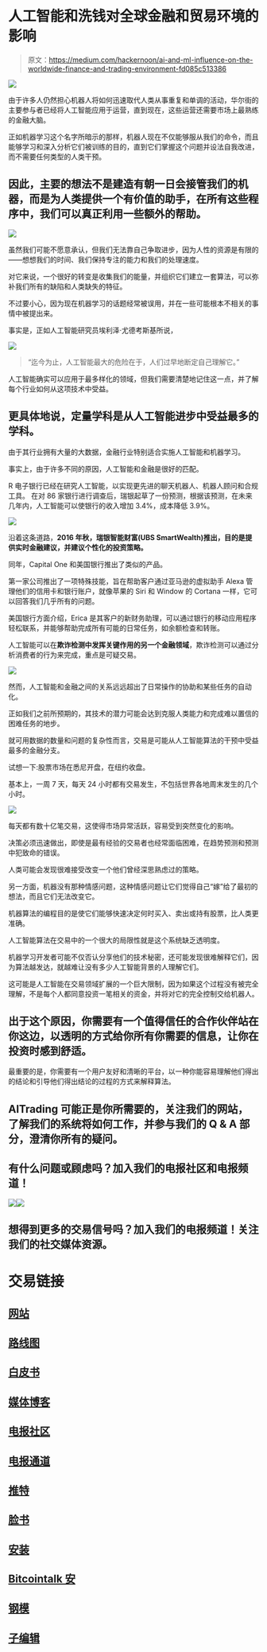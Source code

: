 # 人工智能和洗钱对全球金融和贸易环境的影响

> 原文：<https://medium.com/hackernoon/ai-and-ml-influence-on-the-worldwide-finance-and-trading-environment-fd085c513386>

![](img/ca8d13966185df8ae7e31d3a2f8612ed.png)

由于许多人仍然担心机器人将如何迅速取代人类从事重复和单调的活动，华尔街的主要参与者已经将人工智能应用于运营，直到现在，这些运营还需要市场上最熟练的金融大脑。

正如机器学习这个名字所暗示的那样，机器人现在不仅能够服从我们的命令，而且能够学习和深入分析它们被训练的目的，直到它们掌握这个问题并设法自我改进，而不需要任何类型的人类干预。

## 因此，主要的想法不是建造有朝一日会接管我们的机器，而是为人类提供一个有价值的助手，在所有这些程序中，我们可以真正利用一些额外的帮助。

![](img/7cec6dc44132e3252febc2d869fb5060.png)

虽然我们可能不愿意承认，但我们无法靠自己争取进步，因为人性的资源是有限的——想想我们的时间、我们保持专注的能力和我们的处理速度。

对它来说，一个很好的转变是收集我们的能量，并组织它们建立一套算法，可以弥补我们所有的缺陷和人类缺失的特征。

不过要小心，因为现在机器学习的话题经常被误用，并在一些可能根本不相关的事情中被提出来。

事实是，正如人工智能研究员埃利泽·尤德考斯基所说，

![](img/ac56e520b17221931057f5ef418eaab0.png)

> “迄今为止，人工智能最大的危险在于，人们过早地断定自己理解它。”

人工智能确实可以应用于最多样化的领域，但我们需要清楚地记住这一点，并了解每个行业如何从这项技术中受益。

## 更具体地说，定量学科是从人工智能进步中受益最多的学科。

由于其行业拥有大量的大数据，金融行业特别适合实施人工智能和机器学习。

事实上，由于许多不同的原因，人工智能和金融是很好的匹配。

R 电子银行已经在研究人工智能，以实现更先进的聊天机器人、机器人顾问和合规工具。
在对 86 家银行进行调查后，瑞银起草了一份预测，根据该预测，在未来几年内，人工智能可以使银行的收入增加 3.4%，成本降低 3.9%。

![](img/755a6e961da2143a78cb77a92702f51c.png)

沿着这条道路，**2016 年秋，瑞银智能财富(UBS SmartWealth)推出，目的是提供实时金融建议，并建议个性化的投资策略。**

同年，Capital One 和美国银行推出了类似的产品。

第一家公司推出了一项特殊技能，旨在帮助客户通过亚马逊的虚拟助手 Alexa 管理他们的信用卡和银行账户，就像苹果的 Siri 和 Window 的 Cortana 一样，它可以回答我们几乎所有的问题。

美国银行方面介绍，Erica 是其客户的新财务助理，可以通过银行的移动应用程序轻松联系，并能够帮助完成所有可能的日常任务，如余额检查和转账。

人工智能可以在**欺诈检测中发挥关键作用的另一个金融领域**，欺诈检测可以通过分析消费者的行为来完成，重点是可疑交易。

![](img/2bcd15386be2c3fb83f3c65b258f9dd5.png)

然而，人工智能和金融之间的关系远远超出了日常操作的协助和某些任务的自动化。

正如我们之前所预期的，其技术的潜力可能会达到克服人类能力和完成难以置信的困难任务的地步。

就可用数据的数量和问题的复杂性而言，交易是可能从人工智能算法的干预中受益最多的金融分支。

试想一下:股票市场在悉尼开盘，在纽约收盘。

基本上，一周 7 天，每天 24 小时都有交易发生，不包括世界各地周末发生的几个小时。

![](img/d3ffc9bb2f6889a756803a39103ce24d.png)

每天都有数十亿笔交易，这使得市场异常活跃，容易受到突然变化的影响。

决策必须迅速做出，即使是最有经验的交易者也经常面临困难，在趋势预测和预测中犯致命的错误。

人类可能会发现很难接受改变一个他们曾经深思熟虑过的策略。

另一方面，机器没有那种情感问题，这种情感问题让它们觉得自己“嫁”给了最初的想法，而且它们无法改变它。

机器算法的编程目的是使它们能够快速决定何时买入、卖出或持有股票，比人类更准确。

人工智能算法在交易中的一个很大的局限性就是这个系统缺乏透明度。

机器学习开发者可能不仅否认分享他们的技术秘密，还可能发现很难解释它们，因为算法越发达，就越难让没有多少人工智能背景的人理解它们。

这可能是人工智能在交易领域扩展的一个巨大限制，因为如果这个过程没有被完全理解，不是每个人都同意投资一笔相关的资金，并将对它的完全控制交给机器人。

## 出于这个原因，你需要有一个值得信任的合作伙伴站在你这边，以透明的方式给你所有你需要的信息，让你在投资时感到舒适。

最重要的是，你需要有一个用户友好和清晰的平台，以一种你能容易理解他们得出的结论和引导他们得出结论的过程的方式来解释算法。

## AITrading 可能正是你所需要的，关注我们的网站，了解我们的系统将如何工作，并参与我们的 Q & A 部分，澄清你所有的疑问。

## 有什么问题或顾虑吗？加入我们的电报社区和电报频道！

[![](img/560054cfd55951acc9fb057c9401627e.png)](http://t.me/aitrading_com)[![](img/9a92bd4a82064fc3d3edeee41a1de985.png)](http://t.me/aitrading_en)

## 想得到更多的交易信号吗？加入我们的电报频道！关注我们的社交媒体资源。

# 交易链接

## [网站](https://aitrading.com)

## [路线图](https://aitrading.com/#s_time)

## [白皮书](https://aitrading.com/pdf/AITrading_WP_EN.pdf)

## [媒体博客](https://medium.com/aitrading)

## [电报社区](https://t.me/aitrading_com)

## [电报通道](https://t.me/aitrading_en)

## [推特](https://twitter.com/aitrading_com)

## [脸书](https://facebook.com/aitrading.official)

## [安装](https://instagram.com/aitrading_official)

## [Bitcointalk 安](https://bit.ly/2It3Dd2)

## [钢模](https://steemit.com/@aitrading.com)

## [子编辑](https://www.reddit.com/r/aitrading_official)